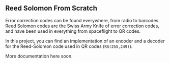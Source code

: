 Reed Solomon From Scratch
---

Error correction codes can be found everywhere, from radio to barcodes. Reed Solomon codes are the Swiss Army Knife of error correction codes, and have been used in everything from spaceflight to QR codes.

In this project, you can find an implementation of an encoder and a decoder for the Reed-Solomon code used in QR codes (`RS(255,249)`).

More documentation here soon.
